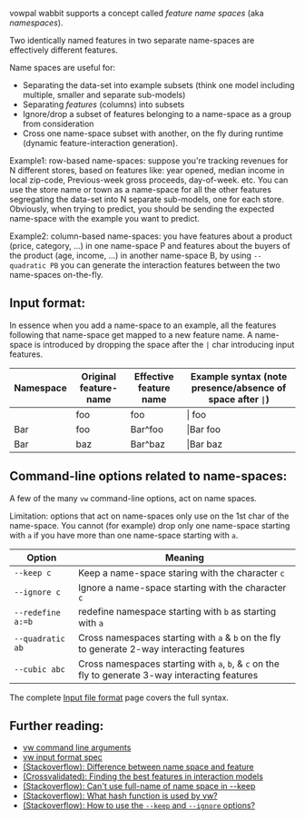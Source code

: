 vowpal wabbit supports a concept called *feature name spaces* (aka _namespaces_).

Two identically named features in two separate name-spaces are effectively different features.

Name spaces are useful for:

* Separating the data-set into example subsets (think one model including multiple, smaller and separate sub-models)
* Separating _features_ (columns) into subsets
* Ignore/drop a subset of features belonging to a name-space as a group from consideration
* Cross one name-space subset with another, on the fly during runtime (dynamic feature-interaction generation).

Example1: row-based name-spaces: suppose you're tracking revenues for N different stores, based on features like: year opened, median income in local zip-code, Previous-week gross proceeds, day-of-week. etc.  You can use the store name or town as a name-space for all the other features segregating the data-set into N separate sub-models, one for each store.  Obviously, when trying to predict, you should be sending the expected name-space with the example you want to predict.

Example2: column-based name-spaces: you have features about a product (price, category, ...) in one name-space P and features about the buyers of the product (age, income, ...) in another name-space B, by using `--quadratic PB` you can generate the interaction features between the two name-spaces on-the-fly.  

## Input format:

In essence when you add a name-space to an example, all the features following that name-space get mapped to a new feature name.  A name-space is introduced by dropping the space after the `|` char introducing input features.

| Namespace  | Original feature-name   | Effective feature name  | Example syntax (note presence/absence of space after `\|`)  |
|------------|-------------------------|-------------------------|-----------------|
|            | foo                     | foo                     | \| foo          |
| Bar        | foo                     | Bar^foo                 | \|Bar foo       |
| Bar        | baz                     | Bar^baz                 | \|Bar baz       |


## Command-line options related to name-spaces:

A few of the many `vw` command-line options, act on name spaces.

Limitation: options that act on name-spaces only use on the 1st char of the name-space. You cannot (for example) drop only one name-space starting with `a` if you have more than one name-space starting with `a`.

| Option                    | Meaning                                                    |
|---------------------------|------------------------------------------------------------|
| `--keep c`                | Keep a name-space staring with the character `c`           |
| `--ignore c`              | Ignore a name-space starting with the character `c`        |
| `--redefine a:=b`         | redefine namespace starting with `b` as starting with `a`  |
| `--quadratic ab`          | Cross namespaces starting with `a` & `b` on the fly to generate 2-way interacting features  |
| `--cubic abc`             | Cross namespaces starting with `a`, `b`, & `c` on the fly to generate 3-way interacting features  |

The complete [Input file format](Input-format) page covers the full syntax.


## Further reading:

* [vw command line arguments](Command-line-arguments)
* [vw input format spec](Input-format)
* [(Stackoverflow): Difference between name space and feature](http://stackoverflow.com/questions/28586225/in-vowpal-wabbit-what-is-the-difference-between-a-namespace-and-feature)
* [(Crossvalidated): Finding the best features in interaction models](https://stats.stackexchange.com/questions/28877/finding-the-best-features-in-interaction-models/32728)
* [(Stackoverflow): Can't use full-name of name space in --keep](http://stackoverflow.com/questions/30055043/vowpal-wabbit-specifying-the-full-name-of-a-namespace-with-option-keep)
* [(Stackoverflow): What hash function is used by vw?](http://stackoverflow.com/questions/32119754/vowpal-wabbit-what-hash-function-is-used-exactly)
* [(Stackoverflow): How to use the `--keep` and `--ignore` options?](http://stackoverflow.com/questions/24662721/how-does-one-use-the-keep-and-ignore-features-of-vowpal-wabbit)